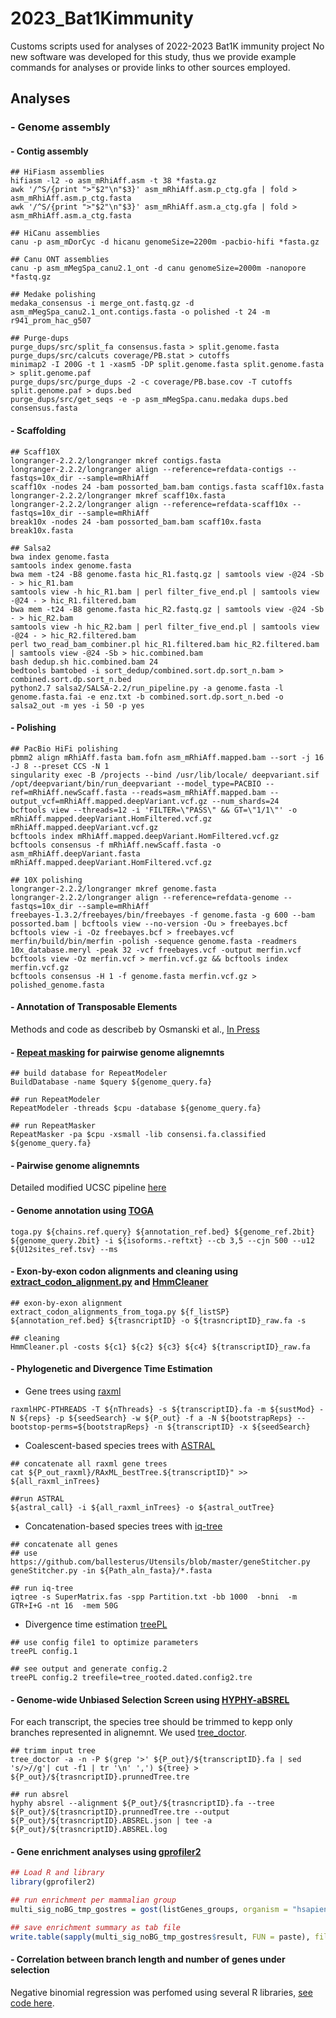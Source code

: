 # 2023_Bat1Kimmunity
Customs scripts used for analyses of 2022-2023 Bat1K immunity project
No new software was developed for this study, thus we provide example commands for analyses or provide links to other sources employed.


## Analyses
### - Genome assembly

#### - Contig assembly
  ```
  ## HiFiasm assemblies
  hifiasm -l2 -o asm_mRhiAff.asm -t 38 *fasta.gz
  awk '/^S/{print ">"$2"\n"$3}' asm_mRhiAff.asm.p_ctg.gfa | fold > asm_mRhiAff.asm.p_ctg.fasta
  awk '/^S/{print ">"$2"\n"$3}' asm_mRhiAff.asm.a_ctg.gfa | fold > asm_mRhiAff.asm.a_ctg.fasta
  
  ## HiCanu assemblies
  canu -p asm_mDorCyc -d hicanu genomeSize=2200m -pacbio-hifi *fasta.gz
  
  ## Canu ONT assemblies
  canu -p asm_mMegSpa_canu2.1_ont -d canu genomeSize=2000m -nanopore *fastq.gz
  
  ## Medake polishing
  medaka_consensus -i merge_ont.fastq.gz -d asm_mMegSpa_canu2.1_ont.contigs.fasta -o polished -t 24 -m r941_prom_hac_g507
  
  ## Purge-dups
  purge_dups/src/split_fa consensus.fasta > split.genome.fasta
  purge_dups/src/calcuts coverage/PB.stat > cutoffs
  minimap2 -I 200G -t 1 -xasm5 -DP split.genome.fasta split.genome.fasta > split.genome.paf
  purge_dups/src/purge_dups -2 -c coverage/PB.base.cov -T cutoffs split.genome.paf > dups.bed
  purge_dups/src/get_seqs -e -p asm_mMegSpa.canu.medaka dups.bed consensus.fasta
  ```

#### - Scaffolding
  ```
  ## Scaff10X
  longranger-2.2.2/longranger mkref contigs.fasta
  longranger-2.2.2/longranger align --reference=refdata-contigs --fastqs=10x_dir --sample=mRhiAff
  scaff10x -nodes 24 -bam possorted_bam.bam contigs.fasta scaff10x.fasta
  longranger-2.2.2/longranger mkref scaff10x.fasta
  longranger-2.2.2/longranger align --reference=refdata-scaff10x --fastqs=10x_dir --sample=mRhiAff
  break10x -nodes 24 -bam possorted_bam.bam scaff10x.fasta break10x.fasta
  
  ## Salsa2
  bwa index genome.fasta
  samtools index genome.fasta
  bwa mem -t24 -B8 genome.fasta hic_R1.fastq.gz | samtools view -@24 -Sb - > hic_R1.bam
  samtools view -h hic_R1.bam | perl filter_five_end.pl | samtools view -@24 - > hic_R1.filtered.bam
  bwa mem -t24 -B8 genome.fasta hic_R2.fastq.gz | samtools view -@24 -Sb - > hic_R2.bam
  samtools view -h hic_R2.bam | perl filter_five_end.pl | samtools view -@24 - > hic_R2.filtered.bam
  perl two_read_bam_combiner.pl hic_R1.filtered.bam hic_R2.filtered.bam | samtools view -@24 -Sb > hic.combined.bam
  bash dedup.sh hic.combined.bam 24
  bedtools bamtobed -i sort_dedup/combined.sort.dp.sort_n.bam > combined.sort.dp.sort_n.bed
  python2.7 salsa2/SALSA-2.2/run_pipeline.py -a genome.fasta -l genome.fasta.fai -e enz.txt -b combined.sort.dp.sort_n.bed -o salsa2_out -m yes -i 50 -p yes
  ```
  
#### - Polishing
  ```
  ## PacBio HiFi polishing
  pbmm2 align mRhiAff.fasta bam.fofn asm_mRhiAff.mapped.bam --sort -j 16 -J 8 --preset CCS -N 1
  singularity exec -B /projects --bind /usr/lib/locale/ deepvariant.sif /opt/deepvariant/bin/run_deepvariant --model_type=PACBIO --ref=mRhiAff.newScaff.fasta --reads=asm_mRhiAff.mapped.bam --output_vcf=mRhiAff.mapped.deepVariant.vcf.gz --num_shards=24
  bcftools view --threads=12 -i 'FILTER=\"PASS\" && GT=\"1/1\"' -o mRhiAff.mapped.deepVariant.HomFiltered.vcf.gz mRhiAff.mapped.deepVariant.vcf.gz
  bcftools index mRhiAff.mapped.deepVariant.HomFiltered.vcf.gz
  bcftools consensus -f mRhiAff.newScaff.fasta -o asm_mRhiAff.deepVariant.fasta mRhiAff.mapped.deepVariant.HomFiltered.vcf.gz
  
  ## 10X polishing
  longranger-2.2.2/longranger mkref genome.fasta
  longranger-2.2.2/longranger align --reference=refdata-genome --fastqs=10x_dir --sample=mRhiAff
  freebayes-1.3.2/freebayes/bin/freebayes -f genome.fasta -g 600 --bam possorted.bam | bcftools view --no-version -Ou > freebayes.bcf
  bcftools view -i -Oz freebayes.bcf > freebayes.vcf
  merfin/build/bin/merfin -polish -sequence genome.fasta -readmers 10x_database.meryl -peak 32 -vcf freebayes.vcf -output merfin.vcf
  bcftools view -Oz merfin.vcf > merfin.vcf.gz && bcftools index merfin.vcf.gz
  bcftools consensus -H 1 -f genome.fasta merfin.vcf.gz > polished_genome.fasta
  ```


#### - Annotation of Transposable Elements
Methods and code as describeb by Osmanski et al.,  [In Press](https://www.biorxiv.org/content/10.1101/2022.12.28.522108v1)

#### - [Repeat masking](http://www.repeatmasker.org) for pairwise genome alignemnts
  ```
  ## build database for RepeatModeler
  BuildDatabase -name $query ${genome_query.fa}
  
  ## run RepeatModeler
  RepeatModeler -threads $cpu -database ${genome_query.fa}
  
  ## run RepeatMasker
  RepeatMasker -pa $cpu -xsmall -lib consensi.fa.classified ${genome_query.fa}
  ```

#### - Pairwise genome alignemnts
  Detailed modified UCSC pipeline [here](https://github.com/hillerlab/GenomeAlignmentTools)

#### - Genome annotation using [TOGA](https://github.com/hillerlab/TOGA)
  ```
  toga.py ${chains.ref.query} ${annotation_ref.bed} ${genome_ref.2bit} ${genome_query.2bit} -i ${isoforms.-reftxt} --cb 3,5 --cjn 500 --u12 ${U12sites_ref.tsv} --ms
  ```
#### - Exon-by-exon codon alignments and cleaning using [extract_codon_alignment.py](https://github.com/hillerlab/TOGA/blob/master/supply/extract_codon_alignment.py) and [HmmCleaner](https://metacpan.org/dist/Bio-MUST-Apps-HmmCleaner/view/bin/HmmCleaner.pl)
   ```
   ## exon-by-exon alignment
   extract_codon_alignments_from_toga.py ${f_listSP} ${annotation_ref.bed} ${trasncriptID} -o ${trasncriptID}_raw.fa -s
   
   ## cleaning
   HmmCleaner.pl -costs ${c1} ${c2} ${c3} ${c4} ${transcriptID}_raw.fa
   ```
  
#### - Phylogenetic and Divergence Time Estimation
  - Gene trees using [raxml](https://cme.h-its.org/exelixis/web/software/raxml/)
  ```
  raxmlHPC-PTHREADS -T ${nThreads} -s ${transcriptID}.fa -m ${sustMod} -N ${reps} -p ${seedSearch} -w ${P_out} -f a -N ${bootstrapReps} --bootstop-perms=${bootstrapReps} -n ${transcriptID} -x ${seedSearch} 
  ```
  
  - Coalescent-based species trees with [ASTRAL](https://github.com/smirarab/ASTRAL)
  ```
  ## concatenate all raxml gene trees
  cat ${P_out_raxml}/RAxML_bestTree.${transcriptID}" >> ${all_raxml_inTrees}
  
  ##run ASTRAL
  ${astral_call} -i ${all_raxml_inTrees} -o ${astral_outTree}
  ```

  - Concatenation-based species trees with [iq-tree](http://www.iqtree.org/)
  ```
  ## concatenate all genes
  ## use https://github.com/ballesterus/Utensils/blob/master/geneStitcher.py
  geneStitcher.py -in ${Path_aln_fasta}/*.fasta
  
  ## run iq-tree
  iqtree -s SuperMatrix.fas -spp Partition.txt -bb 1000  -bnni  -m GTR+I+G -nt 16  -mem 50G
   ```
   
  - Divergence time estimation [treePL](https://github.com/blackrim/treePL)
   ```
   ## use config file1 to optimize parameters
   treePL config.1

   ## see output and generate config.2
   treePL config.2 treefile=tree_rooted.dated.config2.tre
   ```
   

#### - Genome-wide Unbiased Selection Screen using [HYPHY-aBSREL](https://stevenweaver.github.io/hyphy-site/methods/selection-methods/)
  For each transcript, the species tree should be trimmed to kepp only branches represented in alignemnt. We used [tree_doctor](https://github.com/UCSantaCruzComputationalGenomicsLab/phast/blob/master/src/util/tree_doctor.c).
   ```
  ## trimm input tree 
  tree_doctor -a -n -P $(grep '>' ${P_out}/${transcriptID}.fa | sed 's/>//g'| cut -f1 | tr '\n' ',') ${tree} > ${P_out}/${trasncriptID}.prunnedTree.tre

  ## run absrel
  hyphy absrel --alignment ${P_out}/${trasncriptID}.fa --tree ${P_out}/${trasncriptID}.prunnedTree.tre --output ${P_out}/${trasncriptID}.ABSREL.json | tee -a ${P_out}/${trasncriptID}.ABSREL.log
   ```

#### - Gene enrichment analyses using [gprofiler2](https://biit.cs.ut.ee/gprofiler/page/r)
   ```R
   ## Load R and library
   library(gprofiler2)
   
   ## run enrichment per mammalian group
   multi_sig_noBG_tmp_gostres = gost(listGenes_groups, organism = "hsapiens", significant = TRUE)
   
   ## save enrichment summary as tab file
   write.table(sapply(multi_sig_noBG_tmp_gostres$result, FUN = paste), file=out_summaryErich, sep="\t", quote=FALSE, row.names=FALSE)
```

#### -  Correlation between branch length and number of genes under selection

  Negative binomial regression was perfomed using several R libraries, [see code here](https://github.com/lmdavalos/count2branches).

